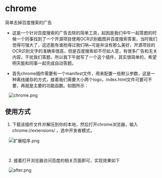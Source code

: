 # chrome
简单去掉百度搜索的广告

+ 这是一个针对百度搜索的广告去除的简单工具，起因是我们中午一起答题的时候一个同事找到了一个开源项目使用OCR识别截图并百度搜索答案，当时我们觉得可强大了，这还能有谁抢得过我们呐~可是并没有那么美好，开源项目的OCR识别文字的准确率很高，但是百度搜索却不尽如人意，有很多广告和无关内容，干扰我们答题，所以我下午就写了一个这个插件，其实很简单的，希望明天能和同事一起完成自动答题。
  
  
+ 首先chrome插件需要有一个manifest文件，用来配置一些默认参数，这是一种离线缓存的方式，接着我们需要大小两个logo，index.html文件可要可不要，再就是主要的功能函数。如图所示：
    
    ![chrome.png](http://upload-images.jianshu.io/upload_images/1394028-912d3d5967444bb0.png?imageMogr2/auto-orient/strip%7CimageView2/2/w/1240)
    
    
    
    
## 使用方式
   1. 下载该插件文件并解压到你的本地，然后打开chrome浏览器，输入chrome://extensions/ ，选中开发者模式，
    
    ![扩展程序.png](http://upload-images.jianshu.io/upload_images/1394028-b38d5af67b73a877.png?imageMogr2/auto-orient/strip%7CimageView2/2/w/1240)
    
   
    
    2. 接着打开浏览器访问百度的相关页面即可，实现效果如下
    
    ![after.png](http://upload-images.jianshu.io/upload_images/1394028-daa0d1fac85449ea.png?imageMogr2/auto-orient/strip%7CimageView2/2/w/1240)
